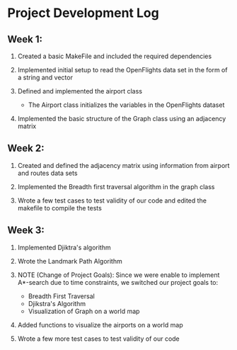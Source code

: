 # Project Development Log

## Week 1: 
1. Created a basic MakeFile and included the required dependencies

2. Implemented initial setup to read the OpenFlights data set in the form of a string and vector

3. Defined and implemented the airport class

    * The Airport class initializes the variables in the OpenFlights dataset

4. Implemented the basic structure of the Graph class using an adjacency matrix 

## Week 2: 
1. Created and defined the adjacency matrix using information from airport and routes data sets

2. Implemented the Breadth first traversal algorithm in the graph class

3. Wrote a few test cases to test validity of our code and edited the makefile to compile
the tests

## Week 3: 
1. Implemented Djiktra's algorithm

2. Wrote the Landmark Path Algorithm

3. NOTE (Change of Project Goals): Since we were enable to implement A*-search due to time constraints,
    we switched our project goals to:

    * Breadth First Traversal
    * Djikstra's Algorithm
    * Visualization of Graph on a world map

3. Added functions to visualize the airports on a world map

4. Wrote a few more test cases to test validity of our code 
